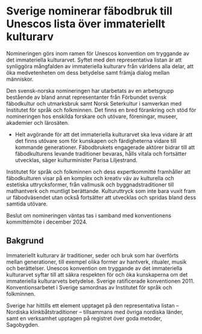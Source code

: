 # Sverige nominerar fäbodbruk till Unescos lista över immateriellt kulturarv

Nomineringen görs inom ramen för Unescos konvention om tryggande av det immateriella kulturarvet. Syftet med den representativa listan är att synliggöra mångfalden av immateriella kulturarv från världens alla delar, att öka medvetenheten om dess betydelse samt främja dialog mellan människor.

Den svensk-norska nomineringen har utarbetats av en arbetsgrupp bestående av bland annat representanter från Förbundet svensk fäbodkultur och utmarksbruk samt Norsk Seterkultur i samverkan med Institutet för språk och folkminnen. Det finns en bred förankring och stöd för nomineringen hos enskilda forskare och utövare, föreningar, museer, akademier och lärosäten.

- Helt avgörande för att det immateriella kulturarvet ska leva vidare är att det finns utövare som för kunskapen och färdigheterna vidare till kommande generationer. Fäbodbrukets engagerade aktörer bidrar till att fäbodkulturens levande traditioner bevaras, hålls vitala och fortsätter utvecklas, säger kulturminister Parisa Liljestrand.

Institutet för språk och folkminnen och dess expertkommitté framhåller att fäbodkulturen visar på en komplex och kreativ väv av kulturella och estetiska uttrycksformer, från vallmusik och byggnadstraditioner till mathantverk och muntligt berättande. Kulturuttryck som inte bara vuxit fram ur fäbodväsendet utan också fortsätter att utvecklas och spridas bland dess samtida utövare.

Beslut om nomineringen väntas tas i samband med konventionens kommittémöte i december 2024.

## Bakgrund

Immateriellt kulturarv är traditioner, seder och bruk som har överförts mellan generationer, till exempel olika former av hantverk, ritualer, musik och berättelser. Unescos konvention om tryggande av det immateriella kulturarvet syftar till att säkra respekten för och öka kunskaperna om det immateriella kulturarvets betydelse. Sverige ratificerade konventionen 2011. Konventionsarbetet i Sverige samordnas av Institutet för språk och folkminnen.

Sverige har hittills ett element upptaget på den representativa listan – Nordiska klinkbåtstraditioner – tillsammans med övriga nordiska länder, samt en verksamhet upptagen på registret över goda metoder, Sagobygden.

